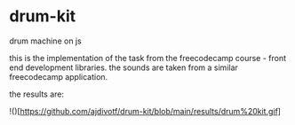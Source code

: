 # drum-kit
drum machine on js


this is the implementation of the task from the freecodecamp course - front end development libraries. the sounds are taken from a similar freecodecamp application.

the results are:

!()[https://github.com/ajdivotf/drum-kit/blob/main/results/drum%20kit.gif]
